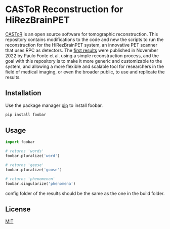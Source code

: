 # CASToR Reconstruction for HiRezBrainPET

[CASToR](https://castor-project.org/) is an open source software for tomographic reconstruction. This repository contains modifications to the code and new the scripts to run the reconstruction for the HiRezBrainPET system, an innovative PET scanner that uses RPC as detectors. The [first results](https://arxiv.org/abs/2211.05860) were published in November 2022 by Paulo Fonte et al. using a simple reconstruction process, and the goal with this repository is to make it more generic and customizable to the system, and allowing a more flexible and scalable tool for researchers in the field of medical imaging, or even the broader public, to use and replicate the results.

## Installation

Use the package manager [pip](https://pip.pypa.io/en/stable/) to install foobar.

```bash
pip install foobar
```

## Usage

```python
import foobar

# returns 'words'
foobar.pluralize('word')

# returns 'geese'
foobar.pluralize('goose')

# returns 'phenomenon'
foobar.singularize('phenomena')
```

config folder of the results should be the same as the one in the build folder.

## License

[MIT](https://choosealicense.com/licenses/mit/)
